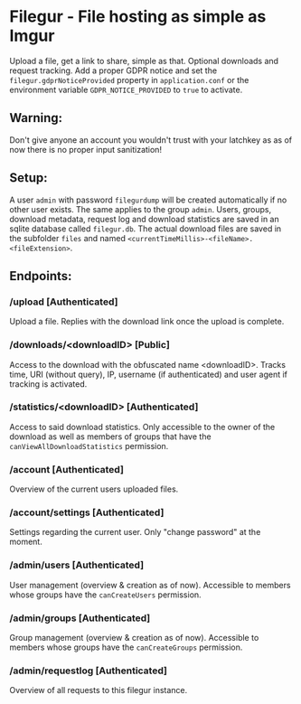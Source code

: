 # Filegur - File hosting as simple as Imgur

Upload a file, get a link to share, simple as that.
Optional downloads and request tracking. Add a proper GDPR notice and set the `filegur.gdprNoticeProvided` property in `application.conf` or the environment variable `GDPR_NOTICE_PROVIDED` to `true` to activate.

## Warning:
Don't give anyone an account you wouldn't trust with your latchkey as as of now there is no proper input sanitization!

## Setup:
A user `admin` with password `filegurdump` will be created automatically if no other user exists.
The same applies to the group `admin`. Users, groups, download metadata, request log and download statistics are saved  in an sqlite database called `filegur.db`.
The actual download files are saved in the subfolder `files` and named `<currentTimeMillis>-<fileName>.<fileExtension>`.

## Endpoints:

### /upload [Authenticated]
Upload a file. Replies with the download link once the upload is complete.

### /downloads/\<downloadID\> [Public]
Access to the download with the obfuscated name \<downloadID\>.
Tracks time, URI (without query), IP, username (if authenticated) and user agent if tracking is activated.

### /statistics/\<downloadID\> [Authenticated]
Access to said download statistics. Only accessible to the owner of the download as well as members of groups that have the `canViewAllDownloadStatistics` permission.

### /account [Authenticated]
Overview of the current users uploaded files.

### /account/settings [Authenticated]
Settings regarding the current user. Only "change password" at the moment.

### /admin/users [Authenticated]
User management (overview & creation as of now). Accessible to members whose groups have the `canCreateUsers` permission.

### /admin/groups [Authenticated]
Group management (overview & creation as of now). Accessible to members whose groups have the `canCreateGroups` permission.

### /admin/requestlog [Authenticated]
Overview of all requests to this filegur instance.
